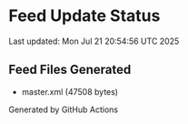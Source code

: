 # Feed Update Status
Last updated: Mon Jul 21 20:54:56 UTC 2025

## Feed Files Generated
- master.xml (47508 bytes)

Generated by GitHub Actions
